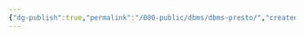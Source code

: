 ```yaml
---
{"dg-publish":true,"permalink":"/000-public/dbms/dbms-presto/","created":"2025-08-20T12:31:38.109+09:00","updated":"2025-08-20T12:32:28.009+09:00"}
---
```


